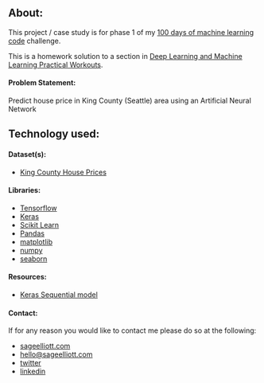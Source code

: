 ## About:

This project / case study is for phase 1 of my [100 days of machine learning code](https://sageelliott.com/100daysofmlcode/) challenge.

This is a homework solution to a section in [Deep Learning and Machine Learning Practical Workouts](https://www.udemy.com/course/deep-learning-machine-learning-practical). 

#### Problem Statement:

Predict house price in King County (Seattle) area using an Artificial Neural Network


## Technology used:

#### Dataset(s):

- [King County House Prices](https://www.kaggle.com/harlfoxem/housesalesprediction)

#### Libraries:

- [Tensorflow](https://www.tensorflow.org)
- [Keras](https://keras.io/)
- [Scikit Learn](https://scikit-learn.org/stable/)
- [Pandas](https://pandas.pydata.org/)
- [matplotlib](https://matplotlib.org/)
- [numpy](https://www.numpy.org/)
- [seaborn](https://seaborn.pydata.org/)

#### Resources:

- [Keras Sequential model](https://keras.io/getting-started/sequential-model-guide/)

#### Contact:

If for any reason you would like to contact me please do so at the following:

- [sageelliott.com](https://sageelliott.com/)
- [hello@sageelliott.com](hello@sageelliott.com)
- [twitter](https://twitter.com/sagecodes)
- [linkedin](https://www.linkedin.com/in/sageelliott)